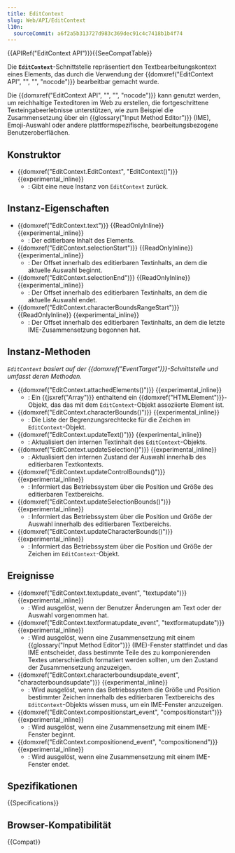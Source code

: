 ```yaml
---
title: EditContext
slug: Web/API/EditContext
l10n:
  sourceCommit: a6f2a5b313727d983c369dec91c4c7418b1b4f74
---
```


{{APIRef("EditContext API")}}{{SeeCompatTable}}

Die **`EditContext`**-Schnittstelle repräsentiert den Textbearbeitungskontext eines Elements, das durch die Verwendung der {{domxref("EditContext API", "", "", "nocode")}} bearbeitbar gemacht wurde.

Die {{domxref("EditContext API", "", "", "nocode")}} kann genutzt werden, um reichhaltige Texteditoren im Web zu erstellen, die fortgeschrittene Texteingabeerlebnisse unterstützen, wie zum Beispiel die Zusammensetzung über ein {{glossary("Input Method Editor")}} (IME), Emoji-Auswahl oder andere plattformspezifische, bearbeitungsbezogene Benutzeroberflächen.

## Konstruktor

- {{domxref("EditContext.EditContext", "EditContext()")}} {{experimental_inline}}
  - : Gibt eine neue Instanz von `EditContext` zurück.

## Instanz-Eigenschaften

- {{domxref("EditContext.text")}} {{ReadOnlyInline}} {{experimental_inline}}
  - : Der editierbare Inhalt des Elements.
- {{domxref("EditContext.selectionStart")}} {{ReadOnlyInline}} {{experimental_inline}}
  - : Der Offset innerhalb des editierbaren Textinhalts, an dem die aktuelle Auswahl beginnt.
- {{domxref("EditContext.selectionEnd")}} {{ReadOnlyInline}} {{experimental_inline}}
  - : Der Offset innerhalb des editierbaren Textinhalts, an dem die aktuelle Auswahl endet.
- {{domxref("EditContext.characterBoundsRangeStart")}} {{ReadOnlyInline}} {{experimental_inline}}
  - : Der Offset innerhalb des editierbaren Textinhalts, an dem die letzte IME-Zusammensetzung begonnen hat.

## Instanz-Methoden

_`EditContext` basiert auf der {{domxref("EventTarget")}}-Schnittstelle und umfasst deren Methoden._

- {{domxref("EditContext.attachedElements()")}} {{experimental_inline}}
  - : Ein {{jsxref("Array")}} enthaltend ein {{domxref("HTMLElement")}}-Objekt, das das mit dem `EditContext`-Objekt assoziierte Element ist.
- {{domxref("EditContext.characterBounds()")}} {{experimental_inline}}
  - : Die Liste der Begrenzungsrechtecke für die Zeichen im `EditContext`-Objekt.
- {{domxref("EditContext.updateText()")}} {{experimental_inline}}
  - : Aktualisiert den internen Textinhalt des `EditContext`-Objekts.
- {{domxref("EditContext.updateSelection()")}} {{experimental_inline}}
  - : Aktualisiert den internen Zustand der Auswahl innerhalb des editierbaren Textkontexts.
- {{domxref("EditContext.updateControlBounds()")}} {{experimental_inline}}
  - : Informiert das Betriebssystem über die Position und Größe des editierbaren Textbereichs.
- {{domxref("EditContext.updateSelectionBounds()")}} {{experimental_inline}}
  - : Informiert das Betriebssystem über die Position und Größe der Auswahl innerhalb des editierbaren Textbereichs.
- {{domxref("EditContext.updateCharacterBounds()")}} {{experimental_inline}}
  - : Informiert das Betriebssystem über die Position und Größe der Zeichen im `EditContext`-Objekt.

## Ereignisse

- {{domxref("EditContext.textupdate_event", "textupdate")}} {{experimental_inline}}
  - : Wird ausgelöst, wenn der Benutzer Änderungen am Text oder der Auswahl vorgenommen hat.
- {{domxref("EditContext.textformatupdate_event", "textformatupdate")}} {{experimental_inline}}
  - : Wird ausgelöst, wenn eine Zusammensetzung mit einem {{glossary("Input Method Editor")}} (IME)-Fenster stattfindet und das IME entscheidet, dass bestimmte Teile des zu komponierenden Textes unterschiedlich formatiert werden sollten, um den Zustand der Zusammensetzung anzuzeigen.
- {{domxref("EditContext.characterboundsupdate_event", "characterboundsupdate")}} {{experimental_inline}}
  - : Wird ausgelöst, wenn das Betriebssystem die Größe und Position bestimmter Zeichen innerhalb des editierbaren Textbereichs des `EditContext`-Objekts wissen muss, um ein IME-Fenster anzuzeigen.
- {{domxref("EditContext.compositionstart_event", "compositionstart")}} {{experimental_inline}}
  - : Wird ausgelöst, wenn eine Zusammensetzung mit einem IME-Fenster beginnt.
- {{domxref("EditContext.compositionend_event", "compositionend")}} {{experimental_inline}}
  - : Wird ausgelöst, wenn eine Zusammensetzung mit einem IME-Fenster endet.

## Spezifikationen

{{Specifications}}

## Browser-Kompatibilität

{{Compat}}
